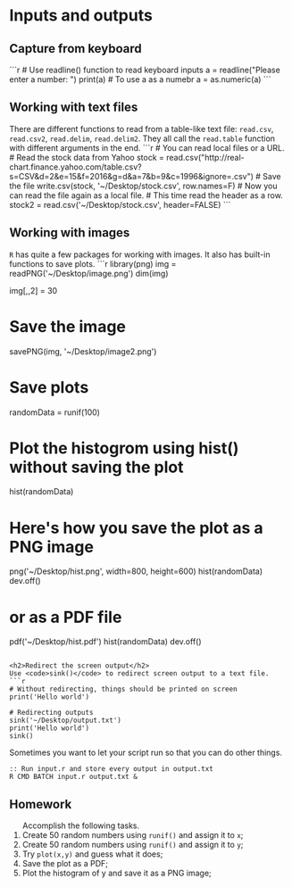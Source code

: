 <h1>Inputs and outputs</h1>

<h2>Capture from keyboard</h2>
```r
# Use readline() function to read keyboard inputs
a = readline("Please enter a number: ")
print(a)
# To use a as a numebr
a = as.numeric(a)
```

<h2>Working with text files</h2>
There are different functions to read from a table-like text file: <code>read.csv</code>, <code>read.csv2</code>, <code>read.delim</code>, <code>read.delim2</code>. They all call the <code>read.table</code> function with different arguments in the end.
```r
# You can read local files or a URL.
# Read the stock data from Yahoo
stock = read.csv("http://real-chart.finance.yahoo.com/table.csv?s=CSV&d=2&e=15&f=2016&g=d&a=7&b=9&c=1996&ignore=.csv")
# Save the file
write.csv(stock, '~/Desktop/stock.csv', row.names=F)
# Now you can read the file again as a local file.
#  This time read the header as a row.
stock2 = read.csv('~/Desktop/stock.csv', header=FALSE)
```

<h2>Working with images</h2>
<code>R</code> has quite a few packages for working with images. It also has built-in functions to save plots.
```r
library(png)
img = readPNG('~/Desktop/image.png')
dim(img)

img[,,2] = 30
# Save the image
savePNG(img, '~/Desktop/image2.png')

# Save plots
randomData = runif(100)
# Plot the histogrom using hist() without saving the plot
hist(randomData)

# Here's how you save the plot as a PNG image
png('~/Desktop/hist.png', width=800, height=600)
hist(randomData)
dev.off()

# or as a PDF file
pdf('~/Desktop/hist.pdf')
hist(randomData)
dev.off()
```

<h2>Redirect the screen output</h2>
Use <code>sink()</code> to redirect screen output to a text file.
```r
# Without redirecting, things should be printed on screen
print('Hello world')

# Redirecting outputs
sink('~/Desktop/output.txt')
print('Hello world')
sink()
```
Sometimes you want to let your script run so that you can do other things.
```batch
:: Run input.r and store every output in output.txt
R CMD BATCH input.r output.txt &
```

<h2>Homework</h2>
<ol>Accomplish the following tasks.
  <li>Create 50 random numbers using <code>runif()</code> and assign it to <code>x</code>;</li>
  <li>Create 50 random numbers using <code>runif()</code> and assign it to <code>y</code>;</li>
  <li>Try <code>plot(x,y)</code> and guess what it does;</li>
  <li>Save the plot as a PDF;</li>
  <li>Plot the histogram of y and save it as a PNG image;</li>
</ol>

